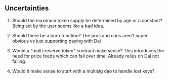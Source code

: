 ## Uncertainties

1. Should the maximum token supply be determined by age or a constant? Being set by the user seems like a bad idea.

2. Should there be a burn function? The pros and cons aren't super obvious vs just supporting paying with Dai

3. Would a "multi-reserve token" contract make sense? This introduces the need for price feeds which can fail over time. Already relies on Dai not failing.

4. Would it make sense to start with a multisig dao to handle lost keys?
